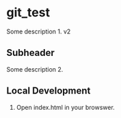 # git_test

Some description 1. v2

## Subheader

Some description 2.

## Local Development

1. Open index.html in your browswer.